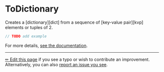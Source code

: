 # ToDictionary

Creates a [dictionary][dict] from a sequence of [key-value pair][kvp] elements
or tuples of 2.

```c# --destination-file ../code/Program.cs --region statements --project ../code/TryMoreLinq.csproj
// TODO add example
```

For more details, [see the documentation][doc].

---

[&#x270F; Edit this page][edit] if you see a typo or wish to contribute an
improvement. Alternatively, you can also [report an issue you see][issue].


[edit]: https://github.com/morelinq/try/edit/master/m/to-dictionary.md
[issue]: https://github.com/morelinq/try/issues/new?title=ToDictionary
[doc]: https://morelinq.github.io/3.1/ref/api/html/Overload_MoreLinq_MoreEnumerable_ToDictionary.htm
